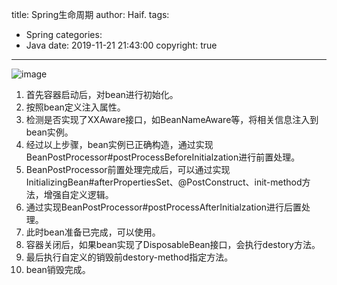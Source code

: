 title: Spring生命周期
author: Haif.
tags:
  - Spring
categories:
  - Java
date: 2019-11-21 21:43:00
copyright: true
---

![image](https://haif-cloud.oss-cn-beijing.aliyuncs.com/img/spring.png)

1. 首先容器启动后，对bean进行初始化。
2. 按照bean定义注入属性。
3. 检测是否实现了XXAware接口，如BeanNameAware等，将相关信息注入到bean实例。
4. 经过以上步骤，bean实例已正确构造，通过实现BeanPostProcessor#postProcessBeforeInitialzation进行前置处理。
5. BeanPostProcessor前置处理完成后，可以通过实现InitializingBean#afterPropertiesSet、@PostConstruct、init-method方法，增强自定义逻辑。
6. 通过实现BeanPostProcessor#postProcessAfterInitialzation进行后置处理。
7. 此时bean准备已完成，可以使用。
8. 容器关闭后，如果bean实现了DisposableBean接口，会执行destory方法。
9. 最后执行自定义的销毁前destory-method指定方法。
10. bean销毁完成。
